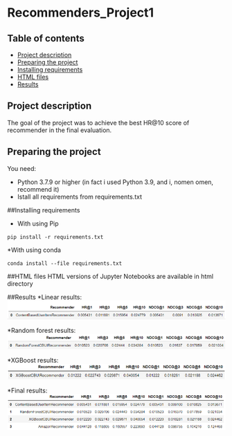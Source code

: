 # Recommenders_Project1
## Table of contents
* [Project description](#project-description)
* [Preparing the project](#Preparing-the-project)
* [Installing requirements](#Installing-requirements)
* [HTML files](#HTML-files)
* [Results](#Results)

## Project description
The goal of the project was to achieve the best HR@10 score of recommender in the final evaluation.




## Preparing the project
You need:
* Python 3.7.9 or higher (in fact i used Python 3.9, and i, nomen omen, recommend it)
* Istall all requirements from requirements.txt

##Installing requirements
* With using Pip
```
pip install -r requirements.txt
```

*With using conda
```
conda install --file requirements.txt
```

##HTML files
HTML versions of Jupyter Notebooks are available in html directory

##Results
*Linear results:
![Linear results](./readme/linear.png)

*Random forest results:
![Random forest results](./readme/randomforest.png)

*XGBoost results:
![XGBoost results](./readme/xgboost.png)

*Final results:
![Final results](./readme/results.png)
